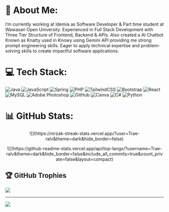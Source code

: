 # 💫 About Me:
I’m currently working at Idemia as Software Developer & Part time student at Wawasan Open University. Experienced in Full Stack Development with Three Tier Structure of Frontend, Backend & APIs. Also created a AI Chatbot Known as Knatty used in Knowy using Gemini API providing me strong prompt engineering skills. Eager to apply technical expertise and problem-solving skills to create impactful software applications.


# 💻 Tech Stack:
![Java](https://img.shields.io/badge/java-%23ED8B00.svg?style=for-the-badge&logo=openjdk&logoColor=white) ![JavaScript](https://img.shields.io/badge/javascript-%23323330.svg?style=for-the-badge&logo=javascript&logoColor=%23F7DF1E) ![Spring](https://img.shields.io/badge/spring-%236DB33F.svg?style=for-the-badge&logo=spring&logoColor=white) ![PHP](https://img.shields.io/badge/php-%23777BB4.svg?style=for-the-badge&logo=php&logoColor=white) ![TailwindCSS](https://img.shields.io/badge/tailwindcss-%2338B2AC.svg?style=for-the-badge&logo=tailwind-css&logoColor=white) ![Bootstrap](https://img.shields.io/badge/bootstrap-%238511FA.svg?style=for-the-badge&logo=bootstrap&logoColor=white) ![React](https://img.shields.io/badge/react-%2320232a.svg?style=for-the-badge&logo=react&logoColor=%2361DAFB) ![MySQL](https://img.shields.io/badge/mysql-4479A1.svg?style=for-the-badge&logo=mysql&logoColor=white) ![Adobe Photoshop](https://img.shields.io/badge/adobe%20photoshop-%2331A8FF.svg?style=for-the-badge&logo=adobe%20photoshop&logoColor=white) ![GitHub](https://img.shields.io/badge/github-%23121011.svg?style=for-the-badge&logo=github&logoColor=white) ![Canva](https://img.shields.io/badge/Canva-%2300C4CC.svg?style=for-the-badge&logo=Canva&logoColor=white) ![C#](https://img.shields.io/badge/c%23-%23239120.svg?style=for-the-badge&logo=csharp&logoColor=white) ![Python](https://img.shields.io/badge/python-3670A0?style=for-the-badge&logo=python&logoColor=ffdd54)
# 📊 GitHub Stats:
<p align="center">![](https://nirzak-streak-stats.vercel.app/?user=Trae-ralv&theme=dark&hide_border=false)</p>
<p align="center">![](https://github-readme-stats.vercel.app/api/top-langs/?username=Trae-ralv&theme=dark&hide_border=false&include_all_commits=true&count_private=false&layout=compact)</p>

## 🏆 GitHub Trophies
![](https://github-profile-trophy.vercel.app/?username=Trae-ralv&theme=radical&no-frame=false&no-bg=true&margin-w=4)

---
[![](https://visitcount.itsvg.in/api?id=Trae-ralv&icon=0&color=0)](https://visitcount.itsvg.in)

<!-- Proudly created with GPRM ( https://gprm.itsvg.in ) -->
